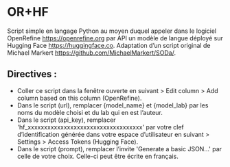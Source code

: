 # OR+HF
Script simple en langage Python au moyen duquel appeler dans le logiciel OpenRefine <https://openrefine.org> par API un modèle de langue déployé sur Hugging Face <https://huggingface.co>. Adaptation d’un script original de Michael Markert <https://github.com/MichaelMarkert/SODa/>.

## Directives :
- Coller ce script dans la fenêtre ouverte en suivant > Edit column > Add column based on this column (OpenRefine).
- Dans le script (url), remplacer {model_name} et {model_lab} par les noms du modèle choisi et du lab qui en est l’auteur.
- Dans le script (api_key), remplacer 'hf_xxxxxxxxxxxxxxxxxxxxxxxxxxxxxxxxxxx' par votre clef d’identification générée dans votre espace d’utilisateur en suivant > Settings > Access Tokens (Hugging Face).
- Dans le script (prompt), remplacer l’invite 'Generate a basic JSON...' par celle de votre choix. Celle-ci peut être écrite en français.
